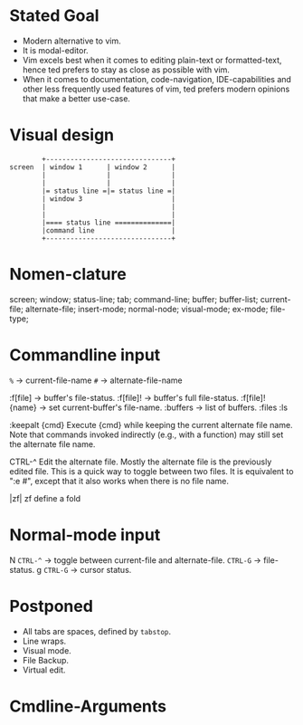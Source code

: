 Stated Goal
===========

* Modern alternative to vim.
* It is modal-editor.
* Vim excels best when it comes to editing plain-text or formatted-text,
  hence ted prefers to stay as close as possible with vim.
* When it comes to documentation, code-navigation, IDE-capabilities and
  other less frequently used features of vim, ted prefers modern opinions
  that make a better use-case.

Visual design
=============

```
        +-------------------------------+
screen  | window 1      | window 2      |
        |               |               |
        |               |               |
        |= status line =|= status line =|
        | window 3                      |
        |                               |
        |                               |
        |==== status line ==============|
        |command line                   |
        +-------------------------------+
```

Nomen-clature
=============

screen; window; status-line; tab; command-line;
buffer; buffer-list;
current-file; alternate-file;
insert-mode; normal-node; visual-mode; ex-mode;
file-type;

Commandline input
=================

`%` -> current-file-name
`#` -> alternate-file-name

:f[file]          -> buffer's file-status.
:f[file]!         -> buffer's full file-status.
:f[file]! {name}  -> set current-buffer's file-name.
:buffers          -> list of buffers.
:files
:ls

:keepalt {cmd}		Execute {cmd} while keeping the current alternate file
			name.  Note that commands invoked indirectly (e.g.,
			with a function) may still set the alternate file
			name.

CTRL-^			Edit the alternate file.  Mostly the alternate file is
			the previously edited file.  This is a quick way to
			toggle between two files.  It is equivalent to ":e #",
			except that it also works when there is no file name.

|zf|	zf	define a fold

Normal-mode input
=================

N   `CTRL-^` -> toggle between current-file and alternate-file.
    `CTRL-G` -> file-status.
  g `CTRL-G` -> cursor status.

Postponed
=========

* All tabs are spaces, defined by `tabstop`.
* Line wraps.
* Visual mode.
* File Backup.
* Virtual edit.

Cmdline-Arguments
=================

